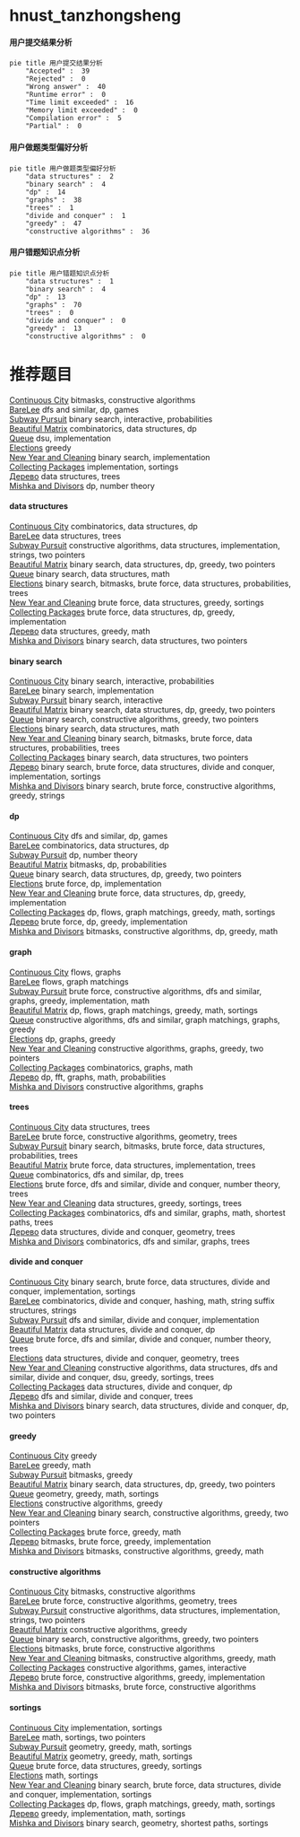# hnust_tanzhongsheng
<!-- tabs:start -->
#### **用户提交结果分析**

```mermaid
pie title 用户提交结果分析
    "Accepted" :  39
    "Rejected" :  0
    "Wrong answer" :  40
    "Runtime error" :  0
    "Time limit exceeded" :  16
    "Memory limit exceeded" :  0
    "Compilation error" :  5
    "Partial" :  0
```
#### **用户做题类型偏好分析**

```mermaid
pie title 用户做题类型偏好分析
    "data structures" :  2
    "binary search" :  4
    "dp" :  14
    "graphs" :  38
    "trees" :  1
    "divide and conquer" :  1
    "greedy" :  47
    "constructive algorithms" :  36
```
#### **用户错题知识点分析**

```mermaid
pie title 用户错题知识点分析
    "data structures" :  1
    "binary search" :  4
    "dp" :  13
    "graphs" :  70
    "trees" :  0
    "divide and conquer" :  0
    "greedy" :  13
    "constructive algorithms" :  0
```
<!-- tabs:end -->
# 推荐题目
[Continuous City](http://codeforces.com/problemset/problem/1479/C)		bitmasks,
                        constructive algorithms		  
[BareLee](http://codeforces.com/problemset/problem/1369/F)		dfs and similar,
                        dp,
                        games		  
[Subway Pursuit](https://codeforces.com/contest/1040/problem/D)		binary search,
                        interactive,
                        probabilities		  
[Beautiful Matrix](http://codeforces.com/problemset/problem/1085/G)		combinatorics,
                        data structures,
                        dp		  
[Queue](http://codeforces.com/problemset/problem/490/B)		dsu,
                        implementation		  
[Elections](https://codeforces.com/contest/1020/problem/C)		greedy		  
[New Year and Cleaning](http://codeforces.com/problemset/problem/611/F)		binary search,
                        implementation		  
[Collecting Packages](http://codeforces.com/problemset/problem/1294/B)		implementation,
                        sortings		  
[Дерево](http://codeforces.com/problemset/problem/675/D)		data structures,
                        trees		  
[Mishka and Divisors](http://codeforces.com/problemset/problem/703/E)		dp,
                        number theory		  
<!-- tabs:start -->
#### **data structures**
[Continuous City](http://codeforces.com/problemset/problem/1085/G)		combinatorics,
                        data structures,
                        dp		  
[BareLee](http://codeforces.com/problemset/problem/675/D)		data structures,
                        trees		  
[Subway Pursuit](http://codeforces.com/problemset/problem/1381/A2)		constructive algorithms,
                        data structures,
                        implementation,
                        strings,
                        two pointers		  
[Beautiful Matrix](http://codeforces.com/problemset/problem/1492/C)		binary search,
                        data structures,
                        dp,
                        greedy,
                        two pointers		  
[Queue](http://codeforces.com/problemset/problem/1490/G)		binary search,
                        data structures,
                        math		  
[Elections](http://codeforces.com/problemset/problem/1479/D)		binary search,
                        bitmasks,
                        brute force,
                        data structures,
                        probabilities,
                        trees		  
[New Year and Cleaning](http://codeforces.com/problemset/problem/1497/A)		brute force,
                        data structures,
                        greedy,
                        sortings		  
[Collecting Packages](http://codeforces.com/problemset/problem/1491/C)		brute force,
                        data structures,
                        dp,
                        greedy,
                        implementation		  
[Дерево](http://codeforces.com/problemset/problem/1492/B)		data structures,
                        greedy,
                        math		  
[Mishka and Divisors](http://codeforces.com/problemset/problem/1436/E)		binary search,
                        data structures,
                        two pointers		  
#### **binary search**
[Continuous City](https://codeforces.com/contest/1040/problem/D)		binary search,
                        interactive,
                        probabilities		  
[BareLee](http://codeforces.com/problemset/problem/611/F)		binary search,
                        implementation		  
[Subway Pursuit](https://codeforces.com/contest/1483/problem/E)		binary search,
                        interactive		  
[Beautiful Matrix](http://codeforces.com/problemset/problem/1492/C)		binary search,
                        data structures,
                        dp,
                        greedy,
                        two pointers		  
[Queue](http://codeforces.com/problemset/problem/1463/D)		binary search,
                        constructive algorithms,
                        greedy,
                        two pointers		  
[Elections](http://codeforces.com/problemset/problem/1490/G)		binary search,
                        data structures,
                        math		  
[New Year and Cleaning](http://codeforces.com/problemset/problem/1479/D)		binary search,
                        bitmasks,
                        brute force,
                        data structures,
                        probabilities,
                        trees		  
[Collecting Packages](http://codeforces.com/problemset/problem/1436/E)		binary search,
                        data structures,
                        two pointers		  
[Дерево](http://codeforces.com/problemset/problem/1461/D)		binary search,
                        brute force,
                        data structures,
                        divide and conquer,
                        implementation,
                        sortings		  
[Mishka and Divisors](http://codeforces.com/problemset/problem/1493/C)		binary search,
                        brute force,
                        constructive algorithms,
                        greedy,
                        strings		  
#### **dp**
[Continuous City](http://codeforces.com/problemset/problem/1369/F)		dfs and similar,
                        dp,
                        games		  
[BareLee](http://codeforces.com/problemset/problem/1085/G)		combinatorics,
                        data structures,
                        dp		  
[Subway Pursuit](http://codeforces.com/problemset/problem/703/E)		dp,
                        number theory		  
[Beautiful Matrix](http://codeforces.com/problemset/problem/482/C)		bitmasks,
                        dp,
                        probabilities		  
[Queue](http://codeforces.com/problemset/problem/1492/C)		binary search,
                        data structures,
                        dp,
                        greedy,
                        two pointers		  
[Elections](https://codeforces.com/contest/1457/problem/C)		brute force,
                        dp,
                        implementation		  
[New Year and Cleaning](http://codeforces.com/problemset/problem/1491/C)		brute force,
                        data structures,
                        dp,
                        greedy,
                        implementation		  
[Collecting Packages](http://codeforces.com/problemset/problem/1437/C)		dp,
                        flows,
                        graph matchings,
                        greedy,
                        math,
                        sortings		  
[Дерево](http://codeforces.com/problemset/problem/1499/B)		brute force,
                        dp,
                        greedy,
                        implementation		  
[Mishka and Divisors](http://codeforces.com/problemset/problem/1491/D)		bitmasks,
                        constructive algorithms,
                        dp,
                        greedy,
                        math		  
#### **graph**
[Continuous City](http://codeforces.com/problemset/problem/1252/L)		flows,
                        graphs		  
[BareLee](http://codeforces.com/problemset/problem/491/C)		flows,
                        graph matchings		  
[Subway Pursuit](http://codeforces.com/problemset/problem/1487/C)		brute force,
                        constructive algorithms,
                        dfs and similar,
                        graphs,
                        greedy,
                        implementation,
                        math		  
[Beautiful Matrix](http://codeforces.com/problemset/problem/1437/C)		dp,
                        flows,
                        graph matchings,
                        greedy,
                        math,
                        sortings		  
[Queue](http://codeforces.com/problemset/problem/1470/D)		constructive algorithms,
                        dfs and similar,
                        graph matchings,
                        graphs,
                        greedy		  
[Elections](http://codeforces.com/problemset/problem/1476/C)		dp,
                        graphs,
                        greedy		  
[New Year and Cleaning](http://codeforces.com/problemset/problem/1304/D)		constructive algorithms,
                        graphs,
                        greedy,
                        two pointers		  
[Collecting Packages](http://codeforces.com/problemset/problem/1475/C)		combinatorics,
                        graphs,
                        math		  
[Дерево](http://codeforces.com/problemset/problem/553/E)		dp,
                        fft,
                        graphs,
                        math,
                        probabilities		  
[Mishka and Divisors](http://codeforces.com/problemset/problem/1495/C)		constructive algorithms,
                        graphs		  
#### **trees**
[Continuous City](http://codeforces.com/problemset/problem/675/D)		data structures,
                        trees		  
[BareLee](http://codeforces.com/problemset/problem/452/B)		brute force,
                        constructive algorithms,
                        geometry,
                        trees		  
[Subway Pursuit](http://codeforces.com/problemset/problem/1479/D)		binary search,
                        bitmasks,
                        brute force,
                        data structures,
                        probabilities,
                        trees		  
[Beautiful Matrix](http://codeforces.com/problemset/problem/1511/C)		brute force,
                        data structures,
                        implementation,
                        trees		  
[Queue](http://codeforces.com/problemset/problem/1499/F)		combinatorics,
                        dfs and similar,
                        dp,
                        trees		  
[Elections](http://codeforces.com/problemset/problem/1491/E)		brute force,
                        dfs and similar,
                        divide and conquer,
                        number theory,
                        trees		  
[New Year and Cleaning](http://codeforces.com/problemset/problem/1466/D)		data structures,
                        greedy,
                        sortings,
                        trees		  
[Collecting Packages](http://codeforces.com/problemset/problem/1495/D)		combinatorics,
                        dfs and similar,
                        graphs,
                        math,
                        shortest paths,
                        trees		  
[Дерево](http://codeforces.com/problemset/problem/1303/G)		data structures,
                        divide and conquer,
                        geometry,
                        trees		  
[Mishka and Divisors](http://codeforces.com/problemset/problem/1454/E)		combinatorics,
                        dfs and similar,
                        graphs,
                        trees		  
#### **divide and conquer**
[Continuous City](http://codeforces.com/problemset/problem/1461/D)		binary search,
                        brute force,
                        data structures,
                        divide and conquer,
                        implementation,
                        sortings		  
[BareLee](http://codeforces.com/problemset/problem/1466/G)		combinatorics,
                        divide and conquer,
                        hashing,
                        math,
                        string suffix structures,
                        strings		  
[Subway Pursuit](http://codeforces.com/problemset/problem/1490/D)		dfs and similar,
                        divide and conquer,
                        implementation		  
[Beautiful Matrix](https://codeforces.com/contest/1483/problem/C)		data structures,
                        divide and conquer,
                        dp		  
[Queue](http://codeforces.com/problemset/problem/1491/E)		brute force,
                        dfs and similar,
                        divide and conquer,
                        number theory,
                        trees		  
[Elections](http://codeforces.com/problemset/problem/1303/G)		data structures,
                        divide and conquer,
                        geometry,
                        trees		  
[New Year and Cleaning](http://codeforces.com/problemset/problem/1494/D)		constructive algorithms,
                        data structures,
                        dfs and similar,
                        divide and conquer,
                        dsu,
                        greedy,
                        sortings,
                        trees		  
[Collecting Packages](http://codeforces.com/problemset/problem/1482/E)		data structures,
                        divide and conquer,
                        dp		  
[Дерево](http://codeforces.com/problemset/problem/566/C)		dfs and similar,
                        divide and conquer,
                        trees		  
[Mishka and Divisors](http://codeforces.com/problemset/problem/1428/F)		binary search,
                        data structures,
                        divide and conquer,
                        dp,
                        two pointers		  
#### **greedy**
[Continuous City](https://codeforces.com/contest/1020/problem/C)		greedy		  
[BareLee](http://codeforces.com/problemset/problem/1338/A)		greedy,
                        math		  
[Subway Pursuit](http://codeforces.com/problemset/problem/1303/D)		bitmasks,
                        greedy		  
[Beautiful Matrix](http://codeforces.com/problemset/problem/1492/C)		binary search,
                        data structures,
                        dp,
                        greedy,
                        two pointers		  
[Queue](https://codeforces.com/contest/1496/problem/C)		geometry,
                        greedy,
                        math,
                        sortings		  
[Elections](http://codeforces.com/problemset/problem/1493/A)		constructive algorithms,
                        greedy		  
[New Year and Cleaning](http://codeforces.com/problemset/problem/1463/D)		binary search,
                        constructive algorithms,
                        greedy,
                        two pointers		  
[Collecting Packages](http://codeforces.com/problemset/problem/1462/C)		brute force,
                        greedy,
                        math		  
[Дерево](http://codeforces.com/problemset/problem/1494/B)		bitmasks,
                        brute force,
                        greedy,
                        implementation		  
[Mishka and Divisors](http://codeforces.com/problemset/problem/1492/D)		bitmasks,
                        constructive algorithms,
                        greedy,
                        math		  
#### **constructive algorithms**
[Continuous City](http://codeforces.com/problemset/problem/1479/C)		bitmasks,
                        constructive algorithms		  
[BareLee](http://codeforces.com/problemset/problem/452/B)		brute force,
                        constructive algorithms,
                        geometry,
                        trees		  
[Subway Pursuit](http://codeforces.com/problemset/problem/1381/A2)		constructive algorithms,
                        data structures,
                        implementation,
                        strings,
                        two pointers		  
[Beautiful Matrix](http://codeforces.com/problemset/problem/1493/A)		constructive algorithms,
                        greedy		  
[Queue](http://codeforces.com/problemset/problem/1463/D)		binary search,
                        constructive algorithms,
                        greedy,
                        two pointers		  
[Elections](https://codeforces.com/contest/1456/problem/B)		bitmasks,
                        brute force,
                        constructive algorithms		  
[New Year and Cleaning](http://codeforces.com/problemset/problem/1492/D)		bitmasks,
                        constructive algorithms,
                        greedy,
                        math		  
[Collecting Packages](https://codeforces.com/contest/1504/problem/D)		constructive algorithms,
                        games,
                        interactive		  
[Дерево](https://codeforces.com/contest/1483/problem/A)		brute force,
                        constructive algorithms,
                        greedy,
                        implementation		  
[Mishka and Divisors](https://codeforces.com/contest/1457/problem/D)		bitmasks,
                        brute force,
                        constructive algorithms		  
#### **sortings**
[Continuous City](http://codeforces.com/problemset/problem/1294/B)		implementation,
                        sortings		  
[BareLee](http://codeforces.com/problemset/problem/1374/D)		math,
                        sortings,
                        two pointers		  
[Subway Pursuit](https://codeforces.com/contest/1496/problem/C)		geometry,
                        greedy,
                        math,
                        sortings		  
[Beautiful Matrix](http://codeforces.com/problemset/problem/1495/A)		geometry,
                        greedy,
                        math,
                        sortings		  
[Queue](http://codeforces.com/problemset/problem/1497/A)		brute force,
                        data structures,
                        greedy,
                        sortings		  
[Elections](http://codeforces.com/problemset/problem/1427/A)		math,
                        sortings		  
[New Year and Cleaning](http://codeforces.com/problemset/problem/1461/D)		binary search,
                        brute force,
                        data structures,
                        divide and conquer,
                        implementation,
                        sortings		  
[Collecting Packages](http://codeforces.com/problemset/problem/1437/C)		dp,
                        flows,
                        graph matchings,
                        greedy,
                        math,
                        sortings		  
[Дерево](http://codeforces.com/problemset/problem/1473/A)		greedy,
                        implementation,
                        math,
                        sortings		  
[Mishka and Divisors](http://codeforces.com/problemset/problem/1486/B)		binary search,
                        geometry,
                        shortest paths,
                        sortings		  
<!-- tabs:end -->
